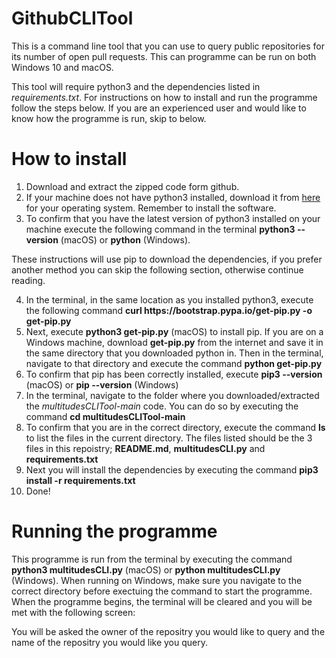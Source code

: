 # GithubCLITool

This is a command line tool that you can use to query public repositories for its number of open pull requests. This can programme can be run on both Windows 10 and macOS.

This tool will require python3 and the dependencies listed in *requirements.txt*. For instructions on how to install and run the programme follow the steps below. If you are an experienced user and would like to know how the programme is run, skip to below.

# How to install

1. Download and extract the zipped code form github.
2. If your machine does not have python3 installed, download it from [here](https://www.python.org/downloads/) for your operating system. Remember to install the software.
3. To confirm that you have the latest version of python3 installed on your machine execute the following command in the terminal **python3 --version** (macOS) or **python** (Windows).

These instructions will use pip to download the dependencies, if you prefer another method you can skip the following section, otherwise continue reading.

4. In the terminal, in the same location as you installed python3, execute the following command **curl https:<i></i>//bootstrap.pypa.io/get-pip.py -o get-pip.py**
5. Next, execute **python3 get-pip.py** (macOS) to install pip. If you are on a Windows machine, download **get-pip.py** from the internet and save it in the same directory that you downloaded python in. Then in the terminal, navigate to that directory and execute the command **python get-pip.py**
6. To confirm that pip has been correctly installed, execute **pip3 --version** (macOS) or **pip --version** (Windows)
7. In the terminal, navigate to the folder where you downloaded/extracted the *multitudesCLITool-main* code. You can do so by executing the command **cd multitudesCLITool-main**
8. To confirm that you are in the correct directory, execute the command **ls** to list the files in the current directory. The files listed should be the 3 files in this repoistry; **README.md**, **multitudesCLI.py** and **requirements.txt**
9. Next you will install the dependencies by executing the command **pip3 install -r requirements.txt**
10. Done!

# Running the programme

This programme is run from the terminal by executing the command **python3 multitudesCLI.py** (macOS) or **python multitudesCLI.py** (Windows). When running on Windows, make sure you navigate to the correct directory before exectuing the command to start the programme. When the programme begins, the terminal will be cleared and you will be met with the following screen:



You will be asked the owner of the repositry you would like to query and the name of the repositry you would like you query.
